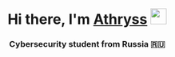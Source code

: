 <h1 align="center">Hi there, I'm <a href="https://daniilshat.ru/" target="_blank">Athryss</a> 
<img src="https://github.com/blackcater/blackcater/raw/main/images/Hi.gif" height="32"/></h1>
<h3 align="center">Cybersecurity student from Russia 🇷🇺</h3>
